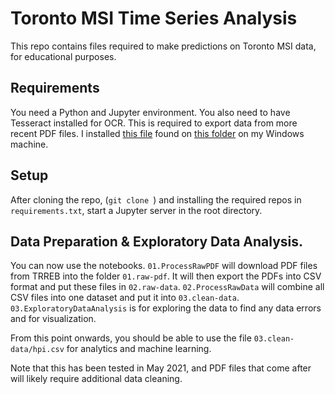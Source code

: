 # Toronto MSI Time Series Analysis

This repo contains files required to make predictions on Toronto MSI data,
for educational purposes.

## Requirements
You need a Python and Jupyter environment. You also need to have Tesseract installed for OCR. This is required to export data from more recent PDF files. I installed [this file](https://digi.bib.uni-mannheim.de/tesseract/tesseract-ocr-w64-setup-v4.1.0-bibtag19.exe) found on [this folder](https://digi.bib.uni-mannheim.de/tesseract/) on my Windows machine.

## Setup

After cloning the repo, (`git clone `) and installing the required repos in `requirements.txt`, start a Jupyter server in the root directory.

## Data Preparation & Exploratory Data Analysis.

You can now use the notebooks.
`01.ProcessRawPDF` will download PDF files from TRREB into the folder `01.raw-pdf`. It will then export the PDFs into CSV format and put these files in `02.raw-data`.
`02.ProcessRawData` will combine all CSV files into one dataset and put it into `03.clean-data`.
`03.ExploratoryDataAnalysis` is for exploring the data to find any data errors and for visualization.

From this point onwards, you should be able to use the file `03.clean-data/hpi.csv` for analytics and machine learning.

Note that this has been tested in May 2021, and PDF files that come after will likely require additional data cleaning.


